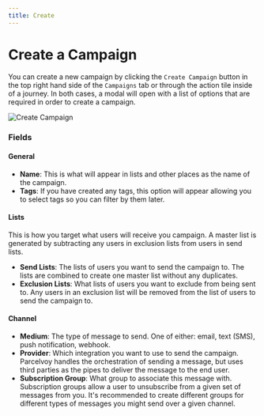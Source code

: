 ```yaml
---
title: Create
---
```


# Create a Campaign

You can create a new campaign by clicking the `Create Campaign` button in the top right hand side of the `Campaigns` tab or through the action tile inside of a journey. In both cases, a modal will open with a list of options that are required in order to create a campaign.

![Create Campaign](/img/campaigns_create_modal.png)
### Fields
#### General
- **Name**: This is what will appear in lists and other places as the name of the campaign.
- **Tags**: If you have created any tags, this option will appear allowing you to select tags so you can filter by them later.

#### Lists
This is how you target what users will receive you campaign. A master list is generated by subtracting any users in exclusion lists from users in send lists.
- **Send Lists**: The lists of users you want to send the campaign to. The lists are combined to create one master list without any duplicates.
- **Exclusion Lists**: What lists of users you want to exclude from being sent to. Any users in an exclusion list will be removed from the list of users to send the campaign to.

#### Channel
- **Medium**: The type of message to send. One of either: email, text (SMS), push notification, webhook.
- **Provider**: Which integration you want to use to send the campaign. Parcelvoy handles the orchestration of sending a message, but uses third parties as the pipes to deliver the message to the end user. 
- **Subscription Group**: What group to associate this message with. Subscription groups allow a user to unsubscribe from a given set of messages from you. It's recommended to create different groups for different types of messages you might send over a given channel.

